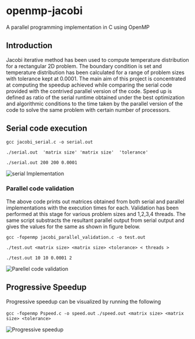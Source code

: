 # openmp-jacobi
A parallel programming implementation in C using OpenMP

## Introduction
Jacobi iterative method has been used to compute temperature distribution for a rectangular 2D problem. The boundary condition is set and temperature distribution has been calculated for a range of problem sizes with tolerance kept at 0.0001.
The main aim of this project is concentrated at computing the speedup achieved while comparing the serial code provided with the contrived parallel version of the code.
Speed up is defined as ratio of the serial runtime obtained under the best optimization and algorithmic conditions to the time taken by the parallel version of the code to solve the same problem with certain number of processors.    


## Serial code execution

`gcc jacobi_serial.c -o serial.out`

`./serial.out  'matrix size' 'matrix size'  'tolerance'` <br>

`./serial.out 200 200 0.0001`

![serial Implementation](https://github.com/ashish10alex/openmp-jacobi/blob/master/images/Serial_graph.PNG)


### Parallel code validation 

The above code prints out matrices obtained from both serial and parallel implementations with the execution times for each. Validation has been performed at this stage for various problem sizes and 1,2,3,4 threads. The same script substracts the resultant parallel output from serial output and gives the values for the same as shown in figure below.

`gcc -fopenmp jacobi_parallel_validation.c -o test.out`

`./test.out <matrix size> <matrix size> <tolerance> < threads > `<br>

`./test.out 10 10 0.0001 2`

![Parellel code validation](https://github.com/ashish10alex/openmp-jacobi/blob/master/images/parallel_validation.PNG)


## Progressive Speedup
Progressive speedup can be visualized by running the following

`gcc -fopenmp Pspeed.c -o speed.out`
`./speed.out <matrix size> <matrix size> <tolerance>` 

![Progressive speedup](https://github.com/ashish10alex/openmp-jacobi/blob/master/images/Pspeed.PNG)
